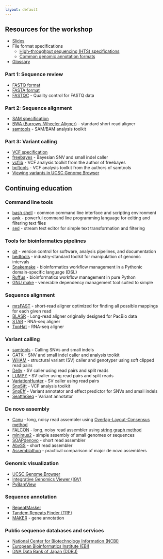 ```yaml
---
layout: default
---
```


## Resources for the workshop

  * [Slides](slides/index.html)
  * File format specifications
    * [High-throughput sequencing (HTS) specifications](http://samtools.github.io/hts-specs/)
    * [Common genomic annotation formats](http://genome.ucsc.edu/FAQ/FAQformat.html)
  * [Glossary](glossary.html)

### Part 1: Sequence review

  * [FASTQ format](http://maq.sourceforge.net/fastq.shtml)
  * [FASTA format](http://genetics.bwh.harvard.edu/pph/FASTA.html)
  * [FASTQC](http://www.bioinformatics.babraham.ac.uk/projects/fastqc/) - Quality control for FASTQ data

### Part 2: Sequence alignment

  * [SAM specification](http://samtools.github.io/hts-specs/SAMv1.pdf)
  * [BWA (Burrows-Wheeler Aligner)](http://bio-bwa.sourceforge.net/) - standard short read aligner
  * [samtools](http://www.htslib.org/) - SAM/BAM analysis toolkit

### Part 3: Variant calling

  * [VCF specification](http://samtools.github.io/hts-specs/VCFv4.3.pdf)
  * [freebayes](https://github.com/ekg/freebayes) - Bayesian SNV and small indel caller
  * [vcflib](https://github.com/vcflib/vcflib) - VCF analysis toolkit from the author of freebayes
  * [bcftools](https://samtools.github.io/bcftools/) - VCF analysis toolkit from the authors of samtools
  * [Viewing variants in UCSC Genome Browser](ucsc_browser.html)

## Continuing education

### Command line tools

  * [bash shell](http://tiswww.case.edu/php/chet/bash/bashref.html) - common command line interface and scripting environment
  * [awk](https://www.gnu.org/software/gawk/manual/html_node/index.html) - powerful command line programming language for editing and filtering text files
  * [sed](https://www.gnu.org/software/sed/manual/sed.html) - stream text editor for simple text transformation and filtering

### Tools for bioinformatics pipelines

  * [git](https://git-scm.com/) - version control for software, analysis pipelines, and documentation
  * [bedtools](http://bedtools.readthedocs.org/en/latest/) - industry-standard toolkit for manipulation of genomic intervals
  * [Snakemake](https://bitbucket.org/snakemake/snakemake/wiki/Home) - bioinformatics workflow management in a Pythonic domain-specific language (DSL)
  * [Ruffus](http://www.ruffus.org.uk/) - bioinformatics workflow management in pure Python
  * [GNU make](https://www.gnu.org/software/make/manual/make.html) - venerable dependency management tool suited to simple

### Sequence alignment

  * [mrsFAST](http://sfu-compbio.github.io/mrsfast/) - short-read aligner optimized for finding all possible mappings for each given read
  * [BLASR](https://github.com/PacificBiosciences/blasr) - Long-read aligner originally designed for PacBio data
  * [STAR](https://github.com/alexdobin/STAR) - RNA-seq aligner
  * [TopHat](https://ccb.jhu.edu/software/tophat/index.shtml) - RNA-seq aligner

### Variant calling

  * [samtools](http://www.htslib.org/workflow/#mapping_to_variant) - Calling SNVs and small indels
  * [GATK](https://www.broadinstitute.org/gatk/) - SNV and small indel caller and analysis toolkit
  * [WHAM](http://zeeev.github.io/wham/) - structural variant (SV) caller and genotyper using soft clipped read pairs
  * [Delly](https://github.com/tobiasrausch/delly) - SV caller using read pairs and split reads
  * [LUMPY](https://github.com/arq5x/lumpy-sv) - SV caller using read pairs and split reads
  * [VariationHunter](http://variationhunter.sourceforge.net/Home) - SV caller using read pairs
  * [SnpSift](http://snpeff.sourceforge.net/SnpSift.html) - VCF analysis toolkit
  * [SnpEff](http://snpeff.sourceforge.net/) - Variant annotator and effect predictor for SNVs and small indels
  * [SeattleSeq](http://snp.gs.washington.edu/SeattleSeqAnnotation138/) - Variant annotator

### De novo assembly

  * [Canu](http://canu.readthedocs.org/en/stable/) - long, noisy read assembler using [Overlap-Layout-Consensus method](http://gcat.davidson.edu/phast/olc.html)
  * [FALCON](https://github.com/PacificBiosciences/FALCON) - long, noisy read assembler using [string graph method](http://bioinformatics.oxfordjournals.org/content/21/suppl_2/ii79.full.pdf)
  * [minimus2](http://amos.sourceforge.net/wiki/index.php/Minimus2) - simple assembly of small genomes or sequences
  * [SOAPdenovo](http://soap.genomics.org.cn/soapdenovo.html) - short read assembler
  * [AbySS](https://github.com/bcgsc/abyss) - short read assembler
  * [Assemblathon](http://assemblathon.org/) - practical comparison of major de novo assemblers

### Genomic visualization

  * [UCSC Genome Browser](http://genome.ucsc.edu/)
  * [Integrative Genomics Viewer (IGV)](https://www.broadinstitute.org/igv/)
  * [PyBamView](http://melissagymrek.com/pybamview/)

### Sequence annotation

  * [RepeatMasker](http://www.repeatmasker.org/)
  * [Tandem Repeats Finder (TRF)](https://tandem.bu.edu/trf/trf.html)
  * [MAKER](http://www.yandell-lab.org/software/maker.html) - gene annotation

### Public sequence databases and services

  * [National Center for Biotechnology Information (NCBI)](http://www.ncbi.nlm.nih.gov/)
  * [European Bioinformatics Institute (EBI)](http://www.ebi.ac.uk/)
  * [DNA Data Bank of Japan (DDBJ)](http://www.ddbj.nig.ac.jp/)

